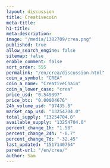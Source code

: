 ```yaml
---
layout: discussion
title: Creativecoin
meta-title: 
h1-title: 
meta-description: 
image: "/media/1382709/crea.png"
published: true
allow_search_engine: false
sitemap: false
enable_comment: false
sort_order: 555
permalink: "/en/crea/discussion.html"
coin_a_symbol: "CREA"
coin_a_name: "CreativeChain"
coin_a_lower_case: "crea"
price_usd: "0.549397"
price_btc: "0.00004676"
24h_volume_usd: "97435.8"
market_cap_usd: "13254704.0"
total_supply: "13254704.0"
available_supply: "13254704.0"
percent_change_1h: "1.58"
percent_change_24h: "-0.7"
percent_change_7d: "-32.45"
last_updated: "1517140754"
parent-url: "/en/crea/"
author: Sam
---
```


